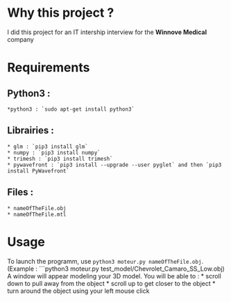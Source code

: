 Why this project ?
=======

I did this project for an IT intership interview for the **Winnove Medical** company


Requirements
====

Python3 :
----
	*python3 : `sudo apt-get install python3`

Librairies : 
----
	* glm : `pip3 install glm`
	* numpy : `pip3 install numpy`
	* trimesh : `pip3 install trimesh`
	* pywavefront : `pip3 install --upgrade --user pyglet` and then `pip3 install PyWavefront`

Files : 
---
	* nameOfTheFile.obj
	* nameOfTheFile.mtl


Usage
====

To launch the programm, use `python3 moteur.py nameOfTheFile.obj`. (Example : ```python3 moteur.py test_model/Chevrolet_Camaro_SS_Low.obj)
A window will appear modeling your 3D model.
You will be able to :
	* scroll down to pull away from the object
	* scroll up to get closer to the object
	* turn around the object using your left mouse click

 
